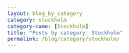 ```yaml
---
layout: blog_by_category
category: stockholm
category-name: [Stockholm]
title: "Posts by category: Stockholm"
permalink: /blog/category/stockholm/
---
```

